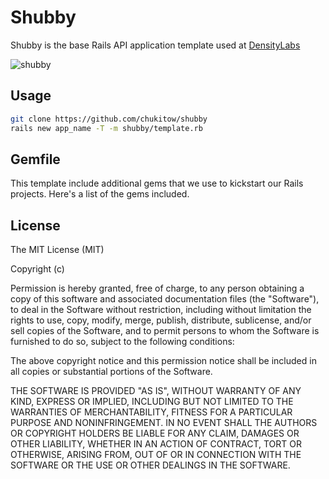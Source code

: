 # Shubby

Shubby is the base Rails API application template used at [DensityLabs](http://densitylabs.io/)

![shubby](https://i.imgur.com/nbHt5HN.png)

## Usage

```bash
git clone https://github.com/chukitow/shubby
rails new app_name -T -m shubby/template.rb
```

## Gemfile

This template include additional gems that we use to kickstart our Rails projects. Here's a list of the gems included.

## License

The MIT License (MIT)

Copyright (c)

Permission is hereby granted, free of charge, to any person obtaining a copy of this software and associated documentation files (the "Software"), to deal in the Software without restriction, including without limitation the rights to use, copy, modify, merge, publish, distribute, sublicense, and/or sell copies of the Software, and to permit persons to whom the Software is furnished to do so, subject to the following conditions:

The above copyright notice and this permission notice shall be included in all copies or substantial portions of the Software.

THE SOFTWARE IS PROVIDED "AS IS", WITHOUT WARRANTY OF ANY KIND, EXPRESS OR IMPLIED, INCLUDING BUT NOT LIMITED TO THE WARRANTIES OF MERCHANTABILITY, FITNESS FOR A PARTICULAR PURPOSE AND NONINFRINGEMENT. IN NO EVENT SHALL THE AUTHORS OR COPYRIGHT HOLDERS BE LIABLE FOR ANY CLAIM, DAMAGES OR OTHER LIABILITY, WHETHER IN AN ACTION OF CONTRACT, TORT OR OTHERWISE, ARISING FROM, OUT OF OR IN CONNECTION WITH THE SOFTWARE OR THE USE OR OTHER DEALINGS IN THE SOFTWARE.
